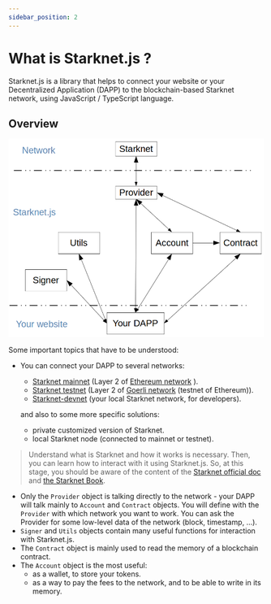 ```yaml
---
sidebar_position: 2
---
```


# What is Starknet.js ?

Starknet.js is a library that helps to connect your website or your Decentralized Application (DAPP) to the blockchain-based Starknet network, using JavaScript / TypeScript language.

## Overview

![](./pictures/starknet-js-chart.png)

Some important topics that have to be understood:

- You can connect your DAPP to several networks:

  - [Starknet mainnet](https://starkscan.co) (Layer 2 of [Ethereum network](https://etherscan.io/) ).
  - [Starknet testnet](https://testnet.starkscan.co/) (Layer 2 of [Goerli network](https://goerli.etherscan.io/) (testnet of Ethereum)).
  - [Starknet-devnet](https://shard-labs.github.io/starknet-devnet/docs/intro) (your local Starknet network, for developers).

  and also to some more specific solutions:

  - private customized version of Starknet.
  - local Starknet node (connected to mainnet or testnet).

> Understand what is Starknet and how it works is necessary. Then, you can learn how to interact with it using Starknet.js. So, at this stage, you should be aware of the content of the [Starknet official doc](https://docs.starknet.io/documentation/) and [the Starknet Book](https://book.starknet.io/).

- Only the `Provider` object is talking directly to the network - your DAPP will talk mainly to `Account` and `Contract` objects. You will define with the `Provider` with which network you want to work. You can ask the Provider for some low-level data of the network (block, timestamp, ...).
- `Signer` and `Utils` objects contain many useful functions for interaction with Starknet.js.
- The `Contract` object is mainly used to read the memory of a blockchain contract.
- The `Account` object is the most useful:
  - as a wallet, to store your tokens.
  - as a way to pay the fees to the network, and to be able to write in its memory.
